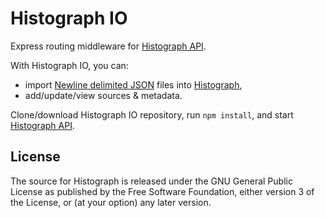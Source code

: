# Histograph IO

Express routing middleware for [Histograph API](https://github.com/histograph/api).

With Histograph IO, you can:

- import [Newline delimited JSON](http://ndjson.org/) files into [Histograph](http://histograph.github.io),
- add/update/view sources & metadata.

Clone/download Histograph IO repository, run `npm install`, and start [Histograph API](https://github.com/histograph/api).

## License

The source for Histograph is released under the GNU General Public License as published by the Free Software Foundation, either version 3 of the License, or (at your option) any later version.
